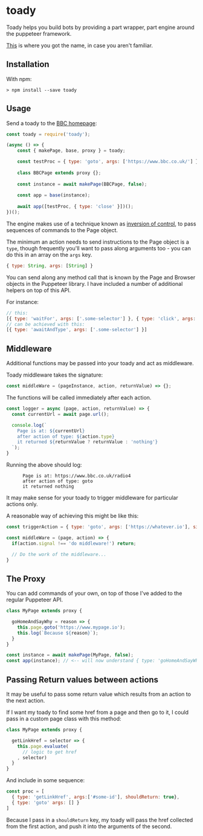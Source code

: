 # toady

Toady helps you build bots by providing a part wrapper, part engine around the puppeteer framework.

[This](https://en.wikipedia.org/wiki/Sycophancy) is where you got the name, in case you aren't familiar.


## Installation

With npm:

```shell 
> npm install --save toady
```

## Usage

Send a toady to the [BBC homepage](https://www.bbc.co.uk/):

```js
const toady = require('toady');

(async () => {
    const { makePage, base, proxy } = toady;

    const testProc = { type: 'goto', args: ['https://www.bbc.co.uk/'] };
    
    class BBCPage extends proxy {};
    
    const instance = await makePage(BBCPage, false);
    
    const app = base(instance);
    
    await app([testProc, { type: 'close' }])();
})();

```
The engine makes use of a technique known as [inversion of control](https://en.wikipedia.org/wiki/Inversion_of_control), to pass sequences of commands to the Page object.

The minimum an action needs to send instructions to the Page object is a `type`, though frequently you'll want to pass along arguments too - you can do this in an array on the `args` key.

```js
{ type: String, args: [String] }
```

You can send along any method call that is known by the Page and Browser objects in the Puppeteer library. I have included a number of additional helpers on top of this API.

For instance: 
```js
// this:
[{ type: 'waitFor', args: ['.some-selector'] }, { type: 'click', args: ['.some-selector'] }]
// can be achieved with this:
[{ type: 'awaitAndType', args: ['.some-selector'] }]
```


## Middleware 

Additional functions may be passed into your toady and act as middleware.

Toady middleware takes the signature:

```js
const middleWare = (pageInstance, action, returnValue) => {};
```

The functions will be called immediately after each action.

```js
const logger = async (page, action, returnValue) => {
  const currentUrl = await page.url();

  console.log(`
    Page is at: ${currentUrl}
    after action of type: ${action.type}
    it returned ${returnValue ? returnValue : 'nothing'}
  `);
}
```

Running the above should log:

```shell
      Page is at: https://www.bbc.co.uk/radio4
      after action of type: goto
      it returned nothing

```

It may make sense for your toady to trigger middleware for particular actions only.

A reasonable way of achieving this might be like this:

```js
const triggerAction = { type: 'goto', args: ['https://whatever.io'], signal: 'do middleware!' }

const middleWare = (page, action) => {
  if(action.signal !== 'do middleware!') return;

  // Do the work of the middleware... 
}
```

## The Proxy

You can add commands of your own, on top of those I've added to the regular Puppeteer API.

```js
class MyPage extends proxy {

  goHomeAndSayWhy = reason => {
    this.page.goto('https://www.mypage.io');
    this.log(`Because ${reason}`);
  }
}

const instance = await makePage(MyPage, false);
const app(instance); // <-- will now understand { type: 'goHomeAndSayWhy', args: ["I'm tired"] }

```

## Passing Return values between actions 

It may be useful to pass some return value which results from an action to the next action.

If I want my toady to find some href from a page and then go to it, I could pass in a custom page class with this method:

```js
class MyPage extends proxy {

  getLinkHref = selector => {
    this.page.evaluate(
      // logic to get href
    , selector)
  }
}
```
And include in some sequence:
```js
const proc = [
  { type: 'getLinkHref', args:['#some-id'], shouldReturn: true},
  { type: 'goto' args: [] }  
] 
```
Because I pass in a `shouldReturn` key, my toady will pass the href collected from the first action, and push it into the arguments of the second.

